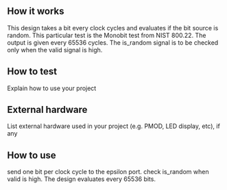 <!---

This file is used to generate your project datasheet. Please fill in the information below and delete any unused
sections.

You can also include images in this folder and reference them in the markdown. Each image must be less than
512 kb in size, and the combined size of all images must be less than 1 MB.
-->

## How it works

This design takes a bit every clock cycles and evaluates if the bit source is random. This particular test is the Monobit test from NIST 800.22.
The output is given every 65536 cycles. The is_random signal is to be checked only when the valid signal is high. 
## How to test

Explain how to use your project

## External hardware

List external hardware used in your project (e.g. PMOD, LED display, etc), if any

## How to use 
send one bit per clock cycle to the epsilon port. check is_random when valid is high. The design evaluates every 65536 bits.
